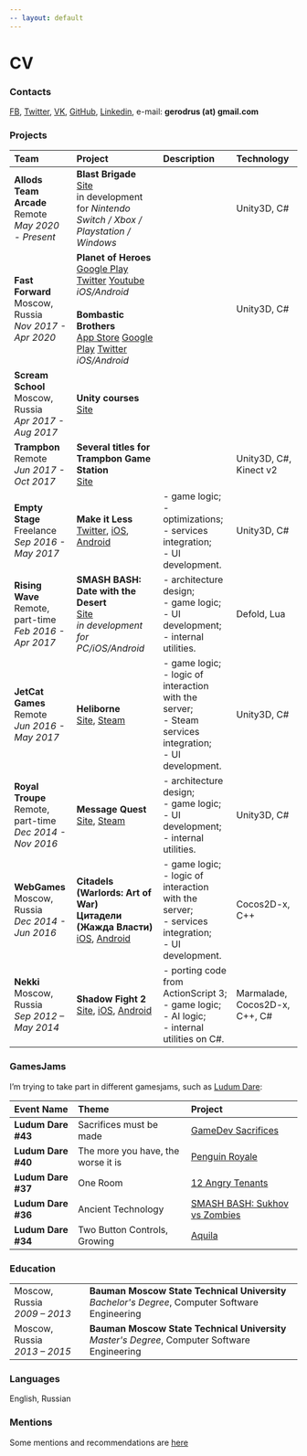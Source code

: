 ```yaml
---
-- layout: default
---
```


# [](#cv)CV

### [](#contacts)Contacts

[FB](https://fb.com/gerodrus), [Twitter](https://twitter.com/gerodrus), [VK](https://vk.com/gerodrus), [GitHub](https://github.com/gerodrus), [Linkedin](https://www.linkedin.com/in/gerodrus/), e-mail: **gerodrus (at) gmail.com**

### [](#projects)Projects

| Team | Project | Description | Technology |
|:-------------|:------------------|:------|:------|
| **Allods Team Arcade**<br/> Remote <br/>_May 2020 - Present_ | **Blast Brigade** <br/> [Site](https://blastbrigade.com) <br/> in development for _Nintendo Switch / Xbox / Playstation / Windows_ |  | Unity3D, C# |
| **Fast Forward**<br/> Moscow, Russia <br/>_Nov 2017 - Apr 2020_ | **Planet of Heroes**<br/>[Google Play](https://play.google.com/store/apps/details?id=com.my.moba.ent) [Twitter](https://twitter.com/pohmoba) [Youtube](https://www.youtube.com/c/Planetofheroes)<br/>_iOS/Android_ <br/> <br/> **Bombastic Brothers**<br/>[App Store](https://apps.apple.com/ca/app/bombastic-brothers-top-squad/id1363944023) [Google Play](https://play.google.com/store/apps/details?id=com.my.ffs.action.bombasticbrothers) [Twitter](https://twitter.com/bombastic_bro) <br/> _iOS/Android_ |  | Unity3D, C# |
| **Scream School**<br/>Moscow, Russia<br/>_Apr 2017 - Aug 2017_ | **Unity courses**<br/>[Site](http://screamschool.ru/courses/unity/) | | |
| **Trampbon**<br/>Remote<br/>_Jun 2017 - Oct 2017_ | **Several titles for Trampbon Game Station**<br/>[Site](http://trampbon.ru/) | | Unity3D, C#, Kinect v2 |
| **Empty Stage**<br/>Freelance<br/>_Sep 2016 - May 2017_ | **Make it Less**<br/>[Twitter](https://twitter.com/make_it_less), [iOS](https://itunes.apple.com/us/app/make-it-less/id1124192106), [Android](https://play.google.com/store/apps/details?id=com.eulerbrain.makeitless) | - game logic;<br/>- optimizations;<br/>- services integration;<br/>- UI development. | Unity3D, C# |
| **Rising Wave**<br/>Remote, part-time<br/>_Feb 2016 - Apr 2017_ | **SMASH BASH: Date with the Desert**<br/>[Site](http://smash-bash.com/)<br/>_in development for PC/iOS/Android_ | - architecture design;<br/>- game logic;<br/>- UI development;<br/>- internal utilities. | Defold, Lua |
| **JetCat Games**<br/>Remote<br/>_Jun 2016 - May 2017_ | **Heliborne**<br/>[Site](http://www.jetcatgames.com/), [Steam](http://store.steampowered.com/app/433530) | - game logic;<br/>- logic of interaction with the server;<br/>- Steam services integration;<br/>- UI development. | Unity3D, C# |
| **Royal Troupe**<br/>Remote, part-time<br/>_Dec 2014 - Nov 2016_ | **Message Quest**<br/>[Site](http://message-quest.com/), [Steam](http://store.steampowered.com/app/408280) | - architecture design;<br/>- game logic;<br/>- UI development;<br/>- internal utilities. | Unity3D, C# |
| **WebGames**<br>Moscow, Russia<br>_Dec 2014 - Jun 2016_ | **Citadels (Warlords: Art of War)**<br>**Цитадели (Жажда Власти)**<br>[iOS](https://itunes.apple.com/us/app/citadels-war-and-magic-strategy/id883660645), [Android](https://play.google.com/store/apps/details?id=com.webgames.lust) | - game logic;<br/>- logic of interaction with the server;<br/>- services integration;<br/>- UI development. | Cocos2D-x, C++ |
| **Nekki**<br>Moscow, Russia<br>_Sep 2012 – May 2014_ | **Shadow Fight 2**<br>[Site](http://shadowfight2.com/), [iOS](https://itunes.apple.com/in/app/shadow-fight-2/id696565994), [Android](https://play.google.com/store/apps/details?id=com.nekki.shadowfight) | - porting code from ActionScript 3;<br>- game logic;<br>- AI logic;<br>- internal utilities on C#. | Marmalade, Cocos2D-x, C++, C# |

### [](#gamesjams)GamesJams
I’m trying to take part in different gamesjams, such as [Ludum Dare](https://ldjam.com/):

| Event Name | Theme | Project |
|:-------------|:------------------|:------|
| **Ludum Dare #43** | Sacrifices must be made | [GameDev Sacrifices](https://ldjam.com/events/ludum-dare/43/gamedev-sacrifices) |
| **Ludum Dare #40** | The more you have, the worse it is | [Penguin Royale](https://ldjam.com/events/ludum-dare/40/penguin-royale) |
| **Ludum Dare #37** | One Room | [12 Angry Tenants](http://ludumdare.com/compo/ludum-dare-37/?action=preview&uid=24945) |
| **Ludum Dare #36** | Ancient Technology | [SMASH BASH: Sukhov vs Zombies](http://ludumdare.com/compo/ludum-dare-36/?action=preview&uid=44195) |
| **Ludum Dare #34** | Two Button Controls, Growing | [Aquila](http://ludumdare.com/compo/ludum-dare-34/?action=preview&uid=25412) |

### [](#education)Education

| | |
|:-------------|:------------------|
| Moscow, Russia<br>_2009 – 2013_ | **Bauman Moscow State Technical University**<br>_Bachelor's Degree_, Computer Software Engineering |
| Moscow, Russia<br>_2013 – 2015_ | **Bauman Moscow State Technical University**<br>_Master's Degree_, Computer Software Engineering |

### [](#languages)Languages
English, Russian

### [](#mentions)Mentions
Some mentions and recommendations are [here](https://gerodrus.github.io/cv/mentions)
